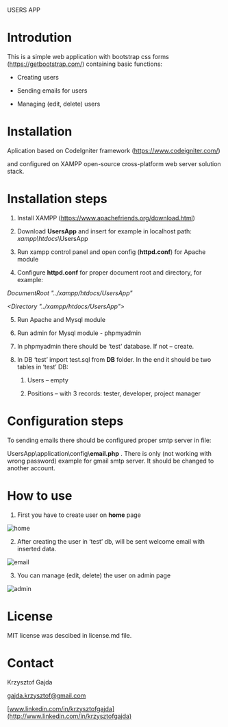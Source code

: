 USERS APP

Introdution
===========

This is a simple web application with bootstrap css forms
(<https://getbootstrap.com/>) containing basic functions:

-   Creating users

-   Sending emails for users

-   Managing (edit, delete) users

Installation
===========

Aplication based on CodeIgniter framework (<https://www.codeigniter.com/>)

and configured on XAMPP open-source cross-platform web server solution stack.

Installation steps
===================

1.  Install XAMPP (<https://www.apachefriends.org/download.html>)

2.  Download **UsersApp** and insert for example in localhost path:
    *xampp\\htdocs*\\UsersApp

3.  Run xampp control panel and open config (**httpd.conf**) for Apache module

4.  Configure **httpd.conf** for proper document root and directory, for
    example:

*DocumentRoot "../xampp/htdocs/UsersApp"*

*\<Directory "../xampp/htdocs/UsersApp"\>*

5.  Run Apache and Mysql module

6.  Run admin for Mysql module - phpmyadmin

7.  In phpmyadmin there should be ‘test’ database. If not – create.

8.  In DB ‘test’ import test.sql from **DB** folder. In the end it should be two
    tables in ‘test’ DB:

    1.  Users – empty

    2.  Positions – with 3 records: tester, developer, project manager


Configuration steps
==========

To sending emails there should be configured proper smtp server in file:

UsersApp\\application\\config\\**email.php** . There is only (not working with
wrong password) example for gmail smtp server. It should be changed to another
account.

How to use
==========

1.  First you have to create user on **home** page

![home](https://user-images.githubusercontent.com/51199020/58703165-11546a00-83a8-11e9-8733-688f9dd90f00.jpg)

2.  After creating the user in ‘test’ db, will be sent welcome email with
    inserted data.

![email](https://user-images.githubusercontent.com/51199020/58703116-e79b4300-83a7-11e9-970d-718f592dae40.JPG)

3.  You can manage (edit, delete) the user on admin page

![admin](https://user-images.githubusercontent.com/51199020/58702653-a8b8bd80-83a6-11e9-8a07-717da92cab12.jpg)

License
=======

MIT license was descibed in license.md file.

Contact
=======

Krzysztof Gajda

<gajda.krzysztof@gmail.com>

[www.linkedin.com/in/krzysztofgajda](http://www.linkedin.com/in/krzysztofgajda)
